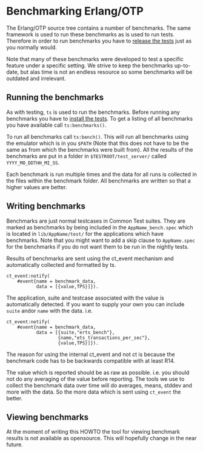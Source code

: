 Benchmarking Erlang/OTP
=======================

The Erlang/OTP source tree contains a number of benchmarks. The same framework
is used to run these benchmarks as is used to run tests. Therefore in order to
run benchmarks you have to [release the tests][] just as you normally would.

Note that many of these benchmarks were developed to test a specific feature
under a specific setting. We strive to keep the benchmarks up-to-date, but alas
time is not an endless resource so some benchmarks will be outdated and 
irrelevant.

Running the benchmarks
----------------------

As with testing, `ts` is used to run the benchmarks. Before running any 
benchmarks you have to [install the tests][]. To get a listing of all 
benchmarks you have available call `ts:benchmarks()`.

To run all benchmarks call `ts:bench()`. This will run all benchmarks using 
the emulator which is in you `$PATH` (Note that this does not have to be the
same as from which the benchmarks were built from). All the results of the 
benchmarks are put in a folder in `$TESTROOT/test_server/` called 
`YYYY_MO_DDTHH_MI_SS`. 

Each benchmark is run multiple times and the data for all runs is collected in
the files within the benchmark folder. All benchmarks are written so that a 
higher values are better. 

Writing benchmarks
------------------

Benchmarks are just normal testcases in Common Test suites. They are marked as
benchmarks by being included in the `AppName_bench.spec` which is located in
`lib/AppName/test/` for the applications which have benchmarks. Note that you
might want to add a skip clause to `AppName.spec` for the benchmarks if you do
not want them to be run in the nightly tests.

Results of benchmarks are sent using the ct_event mechanism and automatically
collected and formatted by ts. 

    ct_event:notify(
        #event{name = benchmark_data, 
               data = [{value,TPS}]}).

The application, suite and testcase associated with the value is automatically
detected. If you want to supply your own you can include `suite` andor `name`
with the data. i.e.

    ct_event:notify(
        #event{name = benchmark_data, 
               data = [{suite,"erts_bench"},
			           {name,"ets_transactions_per_sec"},
			           {value,TPS}]}).
					   
The reason for using the internal ct_event and not ct is because the benchmark 
code has to be backwards compatible with at least R14. 

The value which is reported should be as raw as possible. i.e. you should not
do any averaging of the value before reporting. The tools we use to collect the
benchmark data over time will do averages, means, stddev and more with the data.
So the more data which is sent using `ct_event` the better.

Viewing benchmarks
------------------

At the moment of writing this HOWTO the tool for viewing benchmark results is
not available as opensource. This will hopefully change in the near future.


   [release the tests]: README.testing.md#releasing-tests
   [install the tests]: README.testing.md#configuring-the-test-environment

